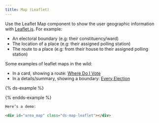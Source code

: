 ```yaml
---
title: Map (Leaflet)
---
```


<link rel="stylesheet" href="https://unpkg.com/leaflet@1.9.4/dist/leaflet.css" integrity="sha256-p4NxAoJBhIIN+hmNHrzRCf9tD/miZyoHS5obTRR9BMY=" crossorigin=""/>
<script src="https://unpkg.com/leaflet@1.9.4/dist/leaflet.js" integrity="sha256-20nQCchB9co0qIjJZRGuk2/Z9VM+kNiyxNV1lvTlZBo=" crossorigin=""></script>

Use the Leaflet Map component to show the user geographic information with <a href="https://leafletjs.com/" target="_blank">Leaflet.js</a>. For example:

- An electoral boundary (e.g: their constituency/ward)
- The location of a place (e.g: their assigned polling station)
- The route to a place (e.g: from their house to their assigned polling station)

Some examples of leaflet maps in the wild:

- In a card, showing a route: <a href="https://wheredoivote.co.uk/example/">Where Do I Vote</a>
- In a details/summary, showing a boundary: <a href="https://elections.democracyclub.org.uk/elections/local.bath-and-north-east-somerset.2025-01-16/">Every Election</a>

{% ds-example %}
    <div id="area_map" class="ds-map-leaflet"></div>
{% endds-example %}

<script>
    // light mode
    L.tileLayer("https://tile.openstreetmap.org/{z}/{x}/{y}.png", {
        maxZoom: 19,
        attribution:
            '&copy; <a href="http://www.openstreetmap.org/copyright">OpenStreetMap</a>'
    }).addTo(L.map("area_map").setView([51.505, -0.09], 13));

    // dark mode
    L.tileLayer("https://tile.openstreetmap.org/{z}/{x}/{y}.png", {
        maxZoom: 19,
        attribution:
            '&copy; <a href="http://www.openstreetmap.org/copyright">OpenStreetMap</a>'
    }).addTo(L.map("dark_area_map").setView([51.505, -0.09], 13));
</script>

```html
Here’s a demo:

<div id="area_map" class="ds-map-leaflet"></div>
```
